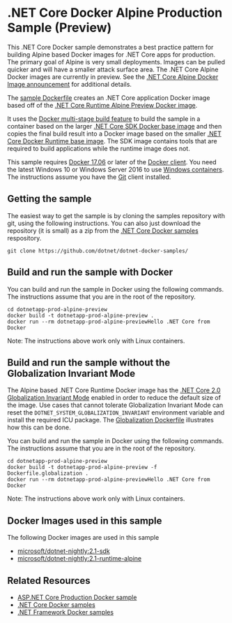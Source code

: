 # .NET Core Docker Alpine Production Sample (Preview)

This .NET Core Docker sample demonstrates a best practice pattern for building Alpine based Docker images for .NET Core apps for production. The primary goal of Alpine is very small deployments.  Images can be pulled quicker and will have a smaller attack surface area.  The .NET Core Alpine Docker images are currently in preview. See the [.NET Core Alpine Docker Image announcement](https://gist.github.com/richlander/9529644df6df25e902682aee7f5c0846) for additional details.

The [sample Dockerfile](Dockerfile) creates an .NET Core application Docker image based off of the [.NET Core Runtime Alpine Preview Docker image](https://hub.docker.com/r/microsoft/dotnet-nightly/).

It uses the [Docker multi-stage build feature](https://github.com/dotnet/announcements/issues/18) to build the sample in a container based on the larger [.NET Core SDK Docker base image](https://hub.docker.com/r/microsoft/dotnet/) and then copies the final build result into a Docker image based on the smaller [.NET Core Docker Runtime base image](https://hub.docker.com/r/microsoft/dotnet/). The SDK image contains tools that are required to build applications while the runtime image does not.

This sample requires [Docker 17.06](https://docs.docker.com/release-notes/docker-ce) or later of the [Docker client](https://www.docker.com/products/docker). You need the latest Windows 10 or Windows Server 2016 to use [Windows containers](http://aka.ms/windowscontainers). The instructions assume you have the [Git](https://git-scm.com/downloads) client installed.

## Getting the sample

The easiest way to get the sample is by cloning the samples repository with git, using the following instructions. You can also just download the repository (it is small) as a zip from the [.NET Core Docker samples](https://github.com/dotnet/dotnet-docker-samples/) respository.

```console
git clone https://github.com/dotnet/dotnet-docker-samples/
```

## Build and run the sample with Docker

You can build and run the sample in Docker using the following commands. The instructions assume that you are in the root of the repository.

```console
cd dotnetapp-prod-alpine-preview
docker build -t dotnetapp-prod-alpine-preview .
docker run --rm dotnetapp-prod-alpine-previewHello .NET Core from Docker
```

Note: The instructions above work only with Linux containers.

## Build and run the sample without the Globalization Invariant Mode

The Alpine based .NET Core Runtime Docker image has the [.NET Core 2.0 Globalization Invariant Mode](https://github.com/dotnet/announcements/issues/20) enabled in order to reduce the default size of the image.  Use cases that cannot tolerate Globalization Invariant Mode can reset the `DOTNET_SYSTEM_GLOBALIZATION_INVARIANT` environment variable and install the required ICU package.  The [Globalization Dockerfile](Dockerfile.globalization) illustrates how this can be done.

You can build and run the sample in Docker using the following commands. The instructions assume that you are in the root of the repository.

```console
cd dotnetapp-prod-alpine-preview
docker build -t dotnetapp-prod-alpine-preview -f Dockerfile.globalization .
docker run --rm dotnetapp-prod-alpine-previewHello .NET Core from Docker
```

Note: The instructions above work only with Linux containers.

## Docker Images used in this sample

The following Docker images are used in this sample

* [microsoft/dotnet-nightly:2.1-sdk](https://hub.docker.com/r/microsoft/dotnet-nightly)
* [microsoft/dotnet-nightly:2.1-runtime-alpine](https://hub.docker.com/r/microsoft/dotnet-nightly)

## Related Resources

* [ASP.NET Core Production Docker sample](../aspnetapp/README.md)
* [.NET Core Docker samples](../README.md)
* [.NET Framework Docker samples](https://github.com/Microsoft/dotnet-framework-docker-samples)
